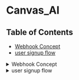 # Canvas_AI

## Table of Contents
- [Webhook Concept](#webhook-concept)
- [user signup flow](#user-signup)

<details>
  <summary>Webhook Concept</summary>

  ### Core Concept: Webhooks

  Webhooks are a mechanism for one system (the source) to notify another system (the receiver) about events in real-time. Instead of the receiver constantly asking the source if anything new has happened, the source sends updates to the receiver as they occur.

  In this project:

  1. **Event Source:** Clerk (handles user authentication).
  2. **Event:** A user is created or updated in Clerk's system.
  3. **Receiver:** Our Next.js application's API route (`/api/clerk-webhook`).
  4. **Payload:** Clerk sends user details (ID, email, name, etc.) in the request body.
  5. **Action:** Our Next.js application receives the data, verifies it (ideally), and updates our Prisma database.

  ### Development Setup: ngrok

  Since the Next.js application runs locally during development (`localhost`), it's not directly accessible from the public internet where Clerk operates. `ngrok` creates a secure tunnel, providing a public URL that forwards traffic to your local server.

</details>

<details>
  <summary>user signup flow</summary>

  ### User Sign-Up Flow
 User Sign-Up Process
![image](https://github.com/user-attachments/assets/bb85f679-59c0-4dd0-906d-4b09e5d171ce)



  Here's the step-by-step process when a new user signs up:

  1. **Navigate to Sign-Up Page (`app/(auth)/sign-up/[[...sign-up]]/page.tsx`)**
     - The user accesses the `/sign-up` route in the Next.js application.
     - This page renders Clerk's pre-built UI components (`@clerk/elements/sign-up`) to display the sign-up form (configured primarily for Google OAuth).

  2. **User Signs Up via Clerk**
     - The user clicks the "Sign up with Google" button (or follows another configured sign-up method).
     - Clerk securely handles the entire authentication process (e.g., the Google OAuth flow).
     - Upon successful authentication/identity verification, Clerk creates a new user record *within its own system*.

  3. **Clerk Sends Webhook Notification**
     - **Trigger:** The `user.created` event (or `user.updated`) is triggered within Clerk.
     - **Configuration:** Clerk checks its webhook settings for this event type and finds the configured endpoint URL (the `ngrok` public URL pointing to `/api/clerk-webhook`).
     - **Request:** Clerk sends an HTTP POST request to the `ngrok` URL. The request body contains a JSON payload with the newly created (or updated) user's details (`id`, `email_addresses`, `first_name`, etc.).

  4. **ngrok Forwards Request**
     - `ngrok` receives the POST request from Clerk on its public URL.
     - It securely forwards this request through the tunnel to the local Next.js application running on `localhost`, specifically targeting the `/api/clerk-webhook` path.

  5. **Webhook Handler Processes Request (`app/api/clerk-webhook/route.ts`)**
     - The `POST` function defined in this API route handler receives the forwarded request from `ngrok`.
     - **Verification (Important Prerequisite):** *Ideally, the handler should first verify the webhook signature using a secret key provided by Clerk to ensure the request is authentic and hasn't been tampered with*.
     - **Parse Data:** The handler parses the JSON request body (`await req.json()`) to extract the user data payload sent by Clerk.
     - **Extract Details:** Relevant fields like `id` (Clerk's unique user ID), `email_addresses`, `first_name`, and `image_url` are extracted from the payload.
     - **Database Synchronization (Prisma):**
       - The `db.user.upsert` Prisma client method is called.
       - `where: { clerkId: id }`: Prisma checks if a user with this `clerkId` already exists in *your application's database*.
       - `update`: If the user exists, their record (`email`, `name`, `profileImage`) is updated with the data from the webhook payload. This handles profile updates made via Clerk.
       - `create`: If no user with that `clerkId` exists, a new user record is created in your database, mapping the Clerk data to your `User` model fields.
     - **Logging:** The handler includes `console.log` statements to aid debugging by showing incoming request details, processed data, and database operation outcomes.
     - **Respond to Clerk:** The handler sends an HTTP `NextResponse` back to Clerk (relayed via `ngrok`).
       - A `status: 200` (OK) indicates successful processing.
       - A `status: 4xx` (Client Error) or `status: 5xx` (Server Error) signals a problem. Clerk might attempt to resend the webhook later upon receiving an error status.

</details>
